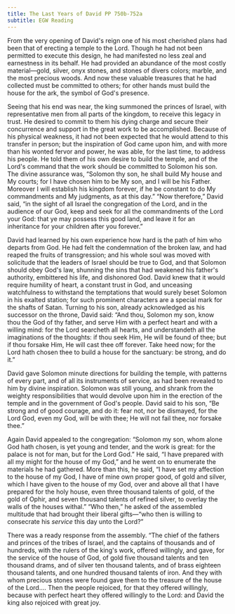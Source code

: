 ```yaml
---
title: The Last Years of David PP 750b-752a
subtitle: EGW Reading
---
```


From the very opening of David's reign one of his most cherished plans had been that of erecting a temple to the Lord. Though he had not been permitted to execute this design, he had manifested no less zeal and earnestness in its behalf. He had provided an abundance of the most costly material—gold, silver, onyx stones, and stones of divers colors; marble, and the most precious woods. And now these valuable treasures that he had collected must be committed to others; for other hands must build the house for the ark, the symbol of God's presence.

Seeing that his end was near, the king summoned the princes of Israel, with representative men from all parts of the kingdom, to receive this legacy in trust. He desired to commit to them his dying charge and secure their concurrence and support in the great work to be accomplished. Because of his physical weakness, it had not been expected that he would attend to this transfer in person; but the inspiration of God came upon him, and with more than his wonted fervor and power, he was able, for the last time, to address his people. He told them of his own desire to build the temple, and of the Lord's command that the work should be committed to Solomon his son. The divine assurance was, “Solomon thy son, he shall build My house and My courts; for I have chosen him to be My son, and I will be his Father. Moreover I will establish his kingdom forever, if he be constant to do My commandments and My judgments, as at this day.” “Now therefore,” David said, “in the sight of all Israel the congregation of the Lord, and in the audience of our God, keep and seek for all the commandments of the Lord your God: that ye may possess this good land, and leave it for an inheritance for your children after you forever.”

David had learned by his own experience how hard is the path of him who departs from God. He had felt the condemnation of the broken law, and had reaped the fruits of transgression; and his whole soul was moved with solicitude that the leaders of Israel should be true to God, and that Solomon should obey God's law, shunning the sins that had weakened his father's authority, embittered his life, and dishonored God. David knew that it would require humility of heart, a constant trust in God, and unceasing watchfulness to withstand the temptations that would surely beset Solomon in his exalted station; for such prominent characters are a special mark for the shafts of Satan. Turning to his son, already acknowledged as his successor on the throne, David said: “And thou, Solomon my son, know thou the God of thy father, and serve Him with a perfect heart and with a willing mind: for the Lord searcheth all hearts, and understandeth all the imaginations of the thoughts: if thou seek Him, He will be found of thee; but if thou forsake Him, He will cast thee off forever. Take heed now; for the Lord hath chosen thee to build a house for the sanctuary: be strong, and do it.”

David gave Solomon minute directions for building the temple, with patterns of every part, and of all its instruments of service, as had been revealed to him by divine inspiration. Solomon was still young, and shrank from the weighty responsibilities that would devolve upon him in the erection of the temple and in the government of God's people. David said to his son, “Be strong and of good courage, and do it: fear not, nor be dismayed, for the Lord God, even my God, will be with thee; He will not fail thee, nor forsake thee.”

Again David appealed to the congregation: “Solomon my son, whom alone God hath chosen, is yet young and tender, and the work is great: for the palace is not for man, but for the Lord God.” He said, “I have prepared with all my might for the house of my God,” and he went on to enumerate the materials he had gathered. More than this, he said, “I have set my affection to the house of my God, I have of mine own proper good, of gold and silver, which I have given to the house of my God, over and above all that I have prepared for the holy house, even three thousand talents of gold, of the gold of Ophir, and seven thousand talents of refined silver, to overlay the walls of the houses withal.” “Who then,” he asked of the assembled multitude that had brought their liberal gifts—“who then is willing to consecrate his _service_ this day unto the Lord?”

There was a ready response from the assembly. “The chief of the fathers and princes of the tribes of Israel, and the captains of thousands and of hundreds, with the rulers of the king's work, offered willingly, and gave, for the service of the house of God, of gold five thousand talents and ten thousand drams, and of silver ten thousand talents, and of brass eighteen thousand talents, and one hundred thousand talents of iron. And they with whom precious stones were found gave them to the treasure of the house of the Lord.... Then the people rejoiced, for that they offered willingly, because with perfect heart they offered willingly to the Lord: and David the king also rejoiced with great joy.